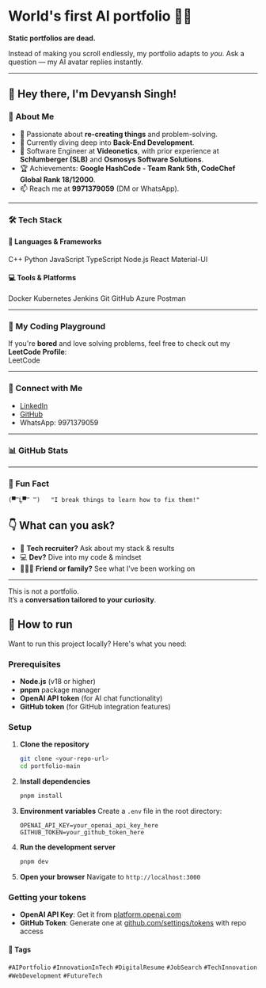 

# World's first AI portfolio 🤖✨

**Static portfolios are dead.**

Instead of making you scroll endlessly, my portfolio adapts to *you*. Ask a question — my AI avatar replies instantly.

---

## 👋 Hey there, I'm Devyansh Singh!

### 🚀 About Me

* 👀 Passionate about **re-creating things** and problem-solving.
* 🌱 Currently diving deep into **Back-End Development**.
* 💼 Software Engineer at **Videonetics**, with prior experience at **Schlumberger (SLB)** and **Osmosys Software Solutions**.
* 🏆 Achievements: **Google HashCode - Team Rank 5th, CodeChef Global Rank 18/12000**.
* 📫 Reach me at **9971379059** (DM or WhatsApp).

---

### 🛠️ Tech Stack

#### 🚀 Languages & Frameworks

C++ Python JavaScript TypeScript Node.js React Material-UI

#### 💻 Tools & Platforms

Docker Kubernetes Jenkins Git GitHub Azure Postman

---

### 🌟 My Coding Playground

If you're **bored** and love solving problems, feel free to check out my **LeetCode Profile**:  
LeetCode

---

### 📌 Connect with Me

- [LinkedIn](https://linkedin.com/in/devyansh-singh-devd)
- [GitHub](https://github.com/DevD-bot)
- WhatsApp: 9971379059

---

### 📊 GitHub Stats

<!-- Optionally add your GitHub stats here -->

---

### 🎯 Fun Fact

```
(▀̿Ĺ̯▀̿ ̿)   "I break things to learn how to fix them!"
```

## 👇 What can you ask?

- 🧠 **Tech recruiter?** Ask about my stack & results  
- 💻 **Dev?** Dive into my code & mindset  
- 🧑‍🤝‍🧑 **Friend or family?** See what I’ve been working on  

---

This is not a portfolio.  
It’s a **conversation tailored to your curiosity**.

## 🚀 How to run

Want to run this project locally? Here's what you need:

### Prerequisites
- **Node.js** (v18 or higher)
- **pnpm** package manager
- **OpenAI API token** (for AI chat functionality)
- **GitHub token** (for GitHub integration features)

### Setup
1. **Clone the repository**
   ```bash
   git clone <your-repo-url>
   cd portfolio-main
   ```

2. **Install dependencies**
   ```bash
   pnpm install
   ```

3. **Environment variables**
   Create a `.env` file in the root directory:
   ```env
   OPENAI_API_KEY=your_openai_api_key_here
   GITHUB_TOKEN=your_github_token_here
   ```

4. **Run the development server**
   ```bash
   pnpm dev
   ```

5. **Open your browser**
   Navigate to `http://localhost:3000`

### Getting your **tokens**
- **OpenAI API Key**: Get it from [platform.openai.com](https://platform.openai.com/api-keys)
- **GitHub Token**: Generate one at [github.com/settings/tokens](https://github.com/settings/personal-access-tokens) with repo access

#### 🔖 Tags

`#AIPortfolio` `#InnovationInTech` `#DigitalResume` `#JobSearch` `#TechInnovation` `#WebDevelopment` `#FutureTech`
